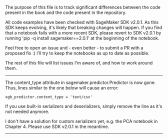 The purpose of this file is to track significant differences between the code present in the book and the code present in the repository.

All code examples have been checked with SageMaker SDK v2.0.1. As this SDK keeps evolving, it's likely that breaking changes will happen. If you find that a notebook fails with a more recent SDK, please revert to SDK v2.0.1 by running 'pip -q install sagemaker==2.0.1' at the beginning of the notebook.

Feel free to open an issue and - even better - to submit a PR with a proposed fix :) I'll try to keep the notebooks as up to date as possible.

The rest of this file will list issues I'm aware of, and how to work around them.

***
The content_type attribute in sagemaker.predictor.Predictor is now gone. Thus, lines similar to the one below will cause an error:
```
xgb_predictor.content_type = 'text/csv'
```
If you use built-in serializers and deserializers, simply remove the line as it's not needed anymore.

I don't have a solution for custom serializers yet, e.g. the PCA notebook in Chapter 4. Please use SDK v2.0.1 in the meantime.

***
